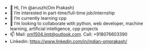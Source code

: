 - 👋 Hi, I’m @aruszh(Om Prakash)
- 👀 I’m interested in part-time/full-time job/internship 
- 🌱 I’m currently learning cpp
- 💞️ I’m looking to collaborate with python, web developer, machine learning, artificial intelligence, cpp projects
- 📫 Mail: om1504.iimt@outlook.com. Call: +918076603390 
- Linkedin: https://www.linkedin.com/in/indian-omprakash/
